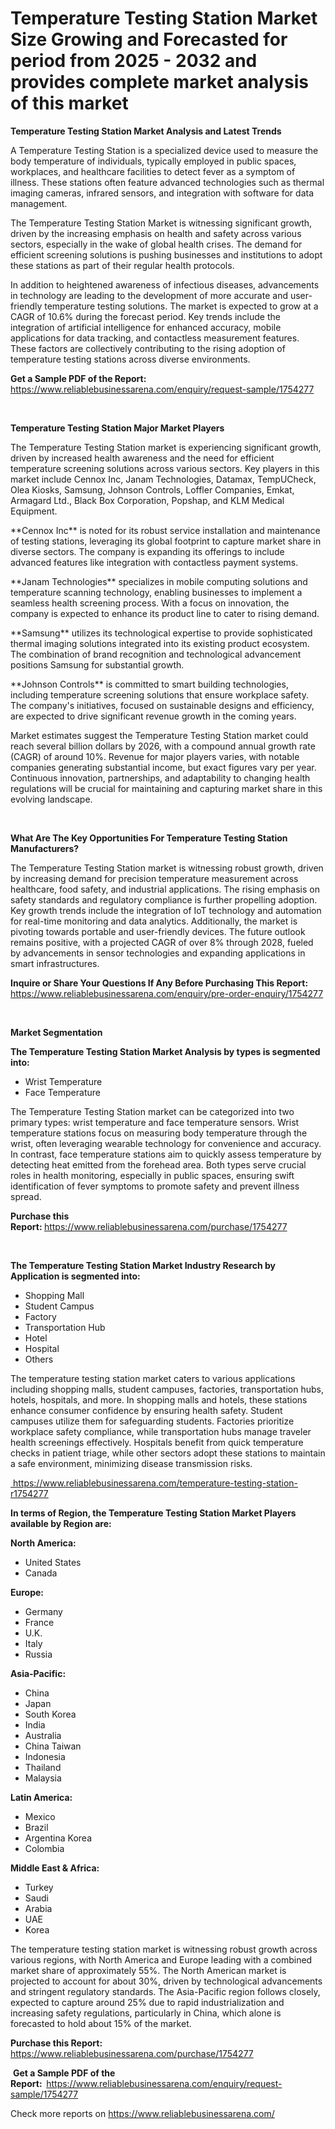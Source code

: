 <p><h1>Temperature Testing Station Market Size Growing and Forecasted for period from 2025 - 2032 and provides complete market analysis of this market</h1></p><p><strong>Temperature Testing Station Market Analysis and Latest Trends</strong></p>
<p><p>A Temperature Testing Station is a specialized device used to measure the body temperature of individuals, typically employed in public spaces, workplaces, and healthcare facilities to detect fever as a symptom of illness. These stations often feature advanced technologies such as thermal imaging cameras, infrared sensors, and integration with software for data management. </p><p>The Temperature Testing Station Market is witnessing significant growth, driven by the increasing emphasis on health and safety across various sectors, especially in the wake of global health crises. The demand for efficient screening solutions is pushing businesses and institutions to adopt these stations as part of their regular health protocols. </p><p>In addition to heightened awareness of infectious diseases, advancements in technology are leading to the development of more accurate and user-friendly temperature testing solutions. The market is expected to grow at a CAGR of 10.6% during the forecast period. Key trends include the integration of artificial intelligence for enhanced accuracy, mobile applications for data tracking, and contactless measurement features. These factors are collectively contributing to the rising adoption of temperature testing stations across diverse environments.</p></p>
<p><strong>Get a Sample PDF of the Report:&nbsp;</strong> <a href="https://www.reliablebusinessarena.com/enquiry/request-sample/1754277?utm_campaign=2238&utm_medium=2&utm_source=Github&utm_content=ia&utm_term=18022025&utm_id=temperature-testing-station">https://www.reliablebusinessarena.com/enquiry/request-sample/1754277</a></p>
<p>&nbsp;</p>
<p><strong>Temperature Testing Station Major Market Players</strong></p>
<p><p>The Temperature Testing Station market is experiencing significant growth, driven by increased health awareness and the need for efficient temperature screening solutions across various sectors. Key players in this market include Cennox Inc, Janam Technologies, Datamax, TempUCheck, Olea Kiosks, Samsung, Johnson Controls, Loffler Companies, Emkat, Armagard Ltd., Black Box Corporation, Popshap, and KLM Medical Equipment.</p><p>**Cennox Inc** is noted for its robust service installation and maintenance of testing stations, leveraging its global footprint to capture market share in diverse sectors. The company is expanding its offerings to include advanced features like integration with contactless payment systems.</p><p>**Janam Technologies** specializes in mobile computing solutions and temperature scanning technology, enabling businesses to implement a seamless health screening process. With a focus on innovation, the company is expected to enhance its product line to cater to rising demand.</p><p>**Samsung** utilizes its technological expertise to provide sophisticated thermal imaging solutions integrated into its existing product ecosystem. The combination of brand recognition and technological advancement positions Samsung for substantial growth.</p><p>**Johnson Controls** is committed to smart building technologies, including temperature screening solutions that ensure workplace safety. The company's initiatives, focused on sustainable designs and efficiency, are expected to drive significant revenue growth in the coming years.</p><p>Market estimates suggest the Temperature Testing Station market could reach several billion dollars by 2026, with a compound annual growth rate (CAGR) of around 10%. Revenue for major players varies, with notable companies generating substantial income, but exact figures vary per year. Continuous innovation, partnerships, and adaptability to changing health regulations will be crucial for maintaining and capturing market share in this evolving landscape.</p></p>
<p>&nbsp;</p>
<p><strong>What Are The Key Opportunities For Temperature Testing Station Manufacturers?</strong></p>
<p><p>The Temperature Testing Station market is witnessing robust growth, driven by increasing demand for precision temperature measurement across healthcare, food safety, and industrial applications. The rising emphasis on safety standards and regulatory compliance is further propelling adoption. Key growth trends include the integration of IoT technology and automation for real-time monitoring and data analytics. Additionally, the market is pivoting towards portable and user-friendly devices. The future outlook remains positive, with a projected CAGR of over 8% through 2028, fueled by advancements in sensor technologies and expanding applications in smart infrastructures.</p></p>
<p><strong>Inquire or Share Your Questions If Any Before Purchasing This Report:</strong> <a href="https://www.reliablebusinessarena.com/enquiry/pre-order-enquiry/1754277?utm_campaign=2238&utm_medium=2&utm_source=Github&utm_content=ia&utm_term=18022025&utm_id=temperature-testing-station">https://www.reliablebusinessarena.com/enquiry/pre-order-enquiry/1754277</a></p>
<p>&nbsp;</p>
<p><strong>Market Segmentation</strong></p>
<p><strong>The Temperature Testing Station Market Analysis by types is segmented into:</strong></p>
<p><ul><li>Wrist Temperature</li><li>Face Temperature</li></ul></p>
<p><p>The Temperature Testing Station market can be categorized into two primary types: wrist temperature and face temperature sensors. Wrist temperature stations focus on measuring body temperature through the wrist, often leveraging wearable technology for convenience and accuracy. In contrast, face temperature stations aim to quickly assess temperature by detecting heat emitted from the forehead area. Both types serve crucial roles in health monitoring, especially in public spaces, ensuring swift identification of fever symptoms to promote safety and prevent illness spread.</p></p>
<p><strong>Purchase this Report:&nbsp;</strong><a href="https://www.reliablebusinessarena.com/purchase/1754277?utm_campaign=2238&utm_medium=2&utm_source=Github&utm_content=ia&utm_term=18022025&utm_id=temperature-testing-station">https://www.reliablebusinessarena.com/purchase/1754277</a></p>
<p>&nbsp;</p>
<p><strong>The Temperature Testing Station Market Industry Research by Application is segmented into:</strong></p>
<p><ul><li>Shopping Mall</li><li>Student Campus</li><li>Factory</li><li>Transportation Hub</li><li>Hotel</li><li>Hospital</li><li>Others</li></ul></p>
<p><p>The temperature testing station market caters to various applications including shopping malls, student campuses, factories, transportation hubs, hotels, hospitals, and more. In shopping malls and hotels, these stations enhance consumer confidence by ensuring health safety. Student campuses utilize them for safeguarding students. Factories prioritize workplace safety compliance, while transportation hubs manage traveler health screenings effectively. Hospitals benefit from quick temperature checks in patient triage, while other sectors adopt these stations to maintain a safe environment, minimizing disease transmission risks.</p></p>
<p><a href="https://www.reliablebusinessarena.com/temperature-testing-station-r1754277?utm_campaign=2238&utm_medium=2&utm_source=Github&utm_content=ia&utm_term=18022025&utm_id=temperature-testing-station">&nbsp;https://www.reliablebusinessarena.com/temperature-testing-station-r1754277</a></p>
<p><strong>In terms of Region, the Temperature Testing Station Market Players available by Region are:</strong></p>
<p>
    <p> <strong> North America: </strong>
        <ul>
            <li>United States</li>
            <li>Canada</li>
        </ul>
        </p> 
    <p> <strong> Europe: </strong>
        <ul>
            <li>Germany</li>
            <li>France</li>
            <li>U.K.</li>
            <li>Italy</li>
            <li>Russia</li>
        </ul>
        </p> 
    <p> <strong> Asia-Pacific: </strong>
        <ul>
            <li>China</li>
            <li>Japan</li>
            <li>South Korea</li>
            <li>India</li>
            <li>Australia</li>
            <li>China Taiwan</li>
            <li>Indonesia</li>
            <li>Thailand</li>
            <li>Malaysia</li>
        </ul>
        </p> 
    <p> <strong> Latin America: </strong>
        <ul>
            <li>Mexico</li>
            <li>Brazil</li>
            <li>Argentina Korea</li>
            <li>Colombia</li>
        </ul>
        </p> 
    <p> <strong> Middle East & Africa: </strong>
        <ul>
            <li>Turkey</li>
            <li>Saudi</li>
            <li>Arabia</li>
            <li>UAE</li>
            <li>Korea</li>
        </ul>
    </p>
    </p>
<p><p>The temperature testing station market is witnessing robust growth across various regions, with North America and Europe leading with a combined market share of approximately 55%. The North American market is projected to account for about 30%, driven by technological advancements and stringent regulatory standards. The Asia-Pacific region follows closely, expected to capture around 25% due to rapid industrialization and increasing safety regulations, particularly in China, which alone is forecasted to hold about 15% of the market.</p></p>
<p><strong>Purchase this Report: </strong><a href="https://www.reliablebusinessarena.com/purchase/1754277?utm_campaign=2238&utm_medium=2&utm_source=Github&utm_content=ia&utm_term=18022025&utm_id=temperature-testing-station">https://www.reliablebusinessarena.com/purchase/1754277</a></p>
<p>&nbsp;<strong>Get a Sample PDF of the Report:&nbsp;&nbsp;</strong><a href="https://www.reliablebusinessarena.com/enquiry/request-sample/1754277?utm_campaign=2238&utm_medium=2&utm_source=Github&utm_content=ia&utm_term=18022025&utm_id=temperature-testing-station">https://www.reliablebusinessarena.com/enquiry/request-sample/1754277</a></p>
<p><strong></strong></p>
<p>Check more reports on <a href="https://www.reliablebusinessarena.com/?utm_campaign=2238&utm_medium=2&utm_source=Github&utm_content=ia&utm_term=18022025&utm_id=temperature-testing-station">https://www.reliablebusinessarena.com/</a></p>